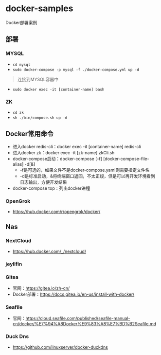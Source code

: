 # docker-samples
Docker部署案例

## 部署

### MYSQL 

- `cd mysql`
- `sudo docker-compose -p mysql -f ./docker-compose.yml up -d`

> 连接到MYSQL容器中

- `sudo docker exec -it [container-name] bash`

### ZK

- `cd zk`
- `sh ./bin/compose.sh up -d`

## Docker常用命令

- 进入docker redis-cli：docker exec -it [container-name] redis-cli
- 进入docker zk：docker exec -it [zk-name] zkCli.sh
- docker-compose启动：docker-compose [-f] [docker-compose-file-alias] -d[&]
    - -f是可选的，如果文件不是docker-compose.yaml则需要指定文件名
    - -d是标准启动，&将终端窗口返回，不太正规，但是可以再开发环境看到日志输出，方便开发结果
- docker-compose top：列出docker进程


### OpenGrok

- https://hub.docker.com/r/opengrok/docker/

## Nas

### NextCloud

- https://hub.docker.com/_/nextcloud/

### jeyllfin

### Gitea

- 官网：https://gitea.io/zh-cn/
- Docker部署：https://docs.gitea.io/en-us/install-with-docker/

### Seafile

- 官网：https://cloud.seafile.com/published/seafile-manual-cn/docker/%E7%94%A8Docker%E9%83%A8%E7%BD%B2Seafile.md

### Duck Dns
- https://github.com/linuxserver/docker-duckdns